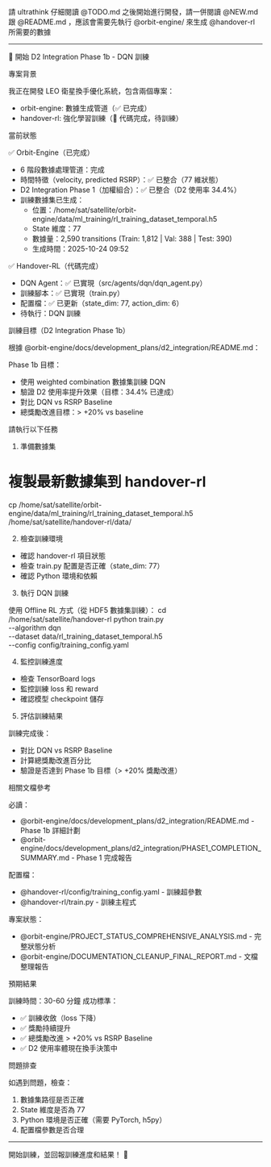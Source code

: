 請 ultrathink 仔細閱讀 @TODO.md 之後開始進行開發，請一併閱讀 @NEW.md 跟 @README.md ，應該會需要先執行 @orbit-engine/ 來生成 @handover-rl 所需要的數據

  ---
  🎯 開始 D2 Integration Phase 1b - DQN 訓練

  專案背景

  我正在開發 LEO 衛星換手優化系統，包含兩個專案：
  - orbit-engine: 數據生成管道（✅ 已完成）
  - handover-rl: 強化學習訓練（🔄 代碼完成，待訓練）

  當前狀態

  ✅ Orbit-Engine（已完成）

  - 6 階段數據處理管道：完成
  - 時間特徵（velocity, predicted RSRP）：✅ 已整合（77 維狀態）
  - D2 Integration Phase 1（加權組合）：✅ 已整合（D2 使用率 34.4%）
  - 訓練數據集已生成：
    - 位置：/home/sat/satellite/orbit-engine/data/ml_training/rl_training_dataset_temporal.h5
    - State 維度：77
    - 數據量：2,590 transitions (Train: 1,812 | Val: 388 | Test: 390)
    - 生成時間：2025-10-24 09:52

  ✅ Handover-RL（代碼完成）

  - DQN Agent：✅ 已實現（src/agents/dqn/dqn_agent.py）
  - 訓練腳本：✅ 已實現（train.py）
  - 配置檔：✅ 已更新（state_dim: 77, action_dim: 6）
  - 待執行：DQN 訓練

  訓練目標（D2 Integration Phase 1b）

  根據 @orbit-engine/docs/development_plans/d2_integration/README.md：

  Phase 1b 目標：
  - 使用 weighted combination 數據集訓練 DQN
  - 驗證 D2 使用率提升效果（目標：34.4% 已達成）
  - 對比 DQN vs RSRP Baseline
  - 總獎勵改進目標：> +20% vs baseline

  請執行以下任務

  1. 準備數據集

  # 複製最新數據集到 handover-rl
  cp /home/sat/satellite/orbit-engine/data/ml_training/rl_training_dataset_temporal.h5 \
     /home/sat/satellite/handover-rl/data/

  2. 檢查訓練環境

  - 確認 handover-rl 項目狀態
  - 檢查 train.py 配置是否正確（state_dim: 77）
  - 確認 Python 環境和依賴

  3. 執行 DQN 訓練

  使用 Offline RL 方式（從 HDF5 數據集訓練）：
  cd /home/sat/satellite/handover-rl
  python train.py \
    --algorithm dqn \
    --dataset data/rl_training_dataset_temporal.h5 \
    --config config/training_config.yaml

  4. 監控訓練進度

  - 檢查 TensorBoard logs
  - 監控訓練 loss 和 reward
  - 確認模型 checkpoint 儲存

  5. 評估訓練結果

  訓練完成後：
  - 對比 DQN vs RSRP Baseline
  - 計算總獎勵改進百分比
  - 驗證是否達到 Phase 1b 目標（> +20% 獎勵改進）

  相關文檔參考

  必讀：
  - @orbit-engine/docs/development_plans/d2_integration/README.md - Phase 1b 詳細計劃
  - @orbit-engine/docs/development_plans/d2_integration/PHASE1_COMPLETION_SUMMARY.md - Phase 1 完成報告

  配置檔：
  - @handover-rl/config/training_config.yaml - 訓練超參數
  - @handover-rl/train.py - 訓練主程式

  專案狀態：
  - @orbit-engine/PROJECT_STATUS_COMPREHENSIVE_ANALYSIS.md - 完整狀態分析
  - @orbit-engine/DOCUMENTATION_CLEANUP_FINAL_REPORT.md - 文檔整理報告

  預期結果

  訓練時間：30-60 分鐘
  成功標準：
  - ✅ 訓練收斂（loss 下降）
  - ✅ 獎勵持續提升
  - ✅ 總獎勵改進 > +20% vs RSRP Baseline
  - ✅ D2 使用率體現在換手決策中

  問題排查

  如遇到問題，檢查：
  1. 數據集路徑是否正確
  2. State 維度是否為 77
  3. Python 環境是否正確（需要 PyTorch, h5py）
  4. 配置檔參數是否合理

  ---
  開始訓練，並回報訓練進度和結果！ 🚀